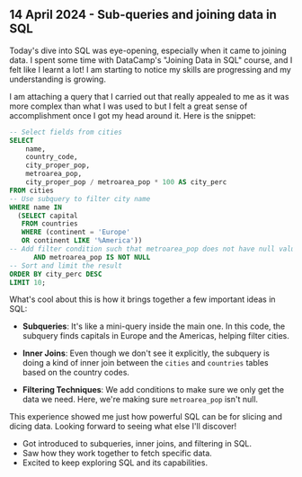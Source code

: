 ## 14 April 2024 - Sub-queries and joining data in SQL

Today's dive into SQL was eye-opening, especially when it came to joining data. I spent some time with DataCamp's "Joining Data in SQL" course, and  I felt like I learnt a lot! I am starting to notice my skills are progressing and my understanding is growing.

I am attaching a query that I carried out that really appealed to me as it was more complex than what I was used to but I felt a great sense of accomplishment once I got my head around it. Here is the snippet:

```sql
-- Select fields from cities
SELECT 
	name, 
    country_code, 
    city_proper_pop, 
    metroarea_pop,
    city_proper_pop / metroarea_pop * 100 AS city_perc
FROM cities
-- Use subquery to filter city name
WHERE name IN
  (SELECT capital
   FROM countries
   WHERE (continent = 'Europe'
   OR continent LIKE '%America'))
-- Add filter condition such that metroarea_pop does not have null values
	  AND metroarea_pop IS NOT NULL
-- Sort and limit the result
ORDER BY city_perc DESC
LIMIT 10;
```

What's cool about this is how it brings together a few important ideas in SQL:

- **Subqueries**: It's like a mini-query inside the main one. In this code, the subquery finds capitals in Europe and the Americas, helping filter cities.

- **Inner Joins**: Even though we don't see it explicitly, the subquery is doing a kind of inner join between the `cities` and `countries` tables based on the country codes.

- **Filtering Techniques**: We add conditions to make sure we only get the data we need. Here, we're making sure `metroarea_pop` isn't null.

This experience showed me just how powerful SQL can be for slicing and dicing data. Looking forward to seeing what else I'll discover!

- Got introduced to subqueries, inner joins, and filtering in SQL.
- Saw how they work together to fetch specific data.
- Excited to keep exploring SQL and its capabilities.


